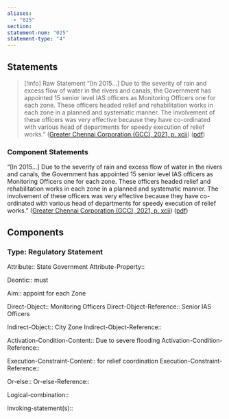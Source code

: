 ```yaml
---
aliases:
  - "025"
section: 
statement-num: "025"
statement-type: "4"
---
```

## Statements 
> [!info] Raw Statement
> “\[In 2015...] Due to the severity of rain and excess flow of water in the rivers and canals, the Government has appointed 15 senior level IAS officers as Monitoring Officers one for each zone. These officers headed relief and rehabilitation works in each zone in a planned and systematic manner. The involvement of these officers was very effective because they have co-ordinated with various head of departments for speedy execution of relief works.” ([Greater Chennai Corporation (GCC), 2021, p. xcii](zotero://select/library/items/AZZSXLC8)) ([pdf](zotero://open-pdf/library/items/ZWDYK52D?page=92&annotation=GVFS8BHD)) 

### Component Statements
“\[In 2015...] Due to the severity of rain and excess flow of water in the rivers and canals, the Government has appointed 15 senior level IAS officers as Monitoring Officers one for each zone. These officers headed relief and rehabilitation works in each zone in a planned and systematic manner. The involvement of these officers was very effective because they have co-ordinated with various head of departments for speedy execution of relief works.” ([Greater Chennai Corporation (GCC), 2021, p. xcii](zotero://select/library/items/AZZSXLC8)) ([pdf](zotero://open-pdf/library/items/ZWDYK52D?page=92&annotation=GVFS8BHD)) 
## Components
### Type: Regulatory Statement
Attribute:: State Government
Attribute-Property:: 

Deontic:: must

Aim:: appoint for each Zone

Direct-Object:: Monitoring Officers
Direct-Object-Reference::  Senior IAS Officers

Indirect-Object:: City Zone
Indirect-Object-Reference:: 

Activation-Condition-Content:: Due to severe flooding
Activation-Condition-Reference:: 

Execution-Constraint-Content:: for relief coordination 
Execution-Constraint-Reference:: 

Or-else::
Or-else-Reference:: 

Logical-combination::

Invoking-statement(s)::